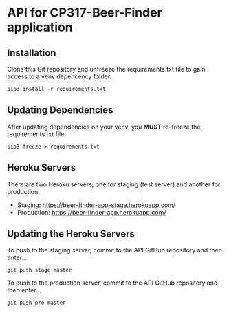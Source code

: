 # API for CP317-Beer-Finder application

## Installation
Clone this Git repository and unfreeze the requirements.txt file to gain access to a venv depencency folder.

```shell
pip3 install -r requirements.txt
```

## Updating Dependencies
After updating dependencies on your venv, you **MUST** re-freeze the requirements.txt file.
```shell
pip3 freeze > requirements.txt
```

## Heroku Servers
There are two Heroku servers, one for staging (test server) and another for production.

- Staging: https://beer-finder-app-stage.herokuapp.com/
- Production: https://beer-finder-app.herokuapp.com/

## Updating the Heroku Servers
To push to the staging server, commit to the API GitHub repository and then enter...

```shell
git push stage master
```

To push to the production server, commit to the API GitHub repository and then enter...

```shell
git push pro master
```
